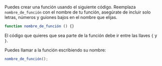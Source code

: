 Puedes crear una función usando el siguiente código. Reemplaza `nombre_de_función` con el nombre de tu función, asegúrate de incluir solo letras, números y guiones bajos en el nombre que elijas.

```javascript
function nombre_de_función () {}
```

El código que quieres que sea parte de la función debe ir entre las llaves `{` y `}`.

Puedes llamar a la función escribiendo su nombre:

```javascript
nombre_de_función();
```